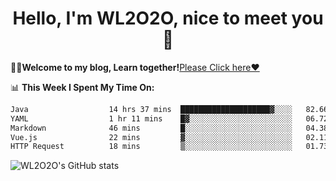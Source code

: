 <h1 align = "center">Hello, I'm WL2O2O, nice to meet you 👋</h1>

🧑‍💻**Welcome to my blog, Learn together!**[Please Click here❤️](https://wl2o2o.github.io)

📊 **This Week I Spent My Time On:**
<!--START_SECTION:waka-->

```txt
Java                  14 hrs 37 mins  ████████████████████▓░░░░   82.66 %
YAML                  1 hr 11 mins    █▓░░░░░░░░░░░░░░░░░░░░░░░   06.72 %
Markdown              46 mins         █░░░░░░░░░░░░░░░░░░░░░░░░   04.38 %
Vue.js                22 mins         ▓░░░░░░░░░░░░░░░░░░░░░░░░   02.11 %
HTTP Request          18 mins         ▒░░░░░░░░░░░░░░░░░░░░░░░░   01.73 %
```

<!--END_SECTION:waka-->

![WL2O2O's GitHub stats](https://github-readme-stats.vercel.app/api?username=wl2o2o&show_icons=true)


<!--
**WL2O2O/WL2O2O** is a ✨ _special_ ✨ repository because its `README.md` (this file) appears on your GitHub profile.

Here are some ideas to get you started:

- 🔭 I’m currently working on ...
- 🌱 I’m currently learning ...
- 👯 I’m looking to collaborate on ...
- 🤔 I’m looking for help with ...
- 💬 Ask me about ...
- 📫 How to reach me: ...
- 😄 Pronouns: ...
- ⚡ Fun fact: ...
-->
